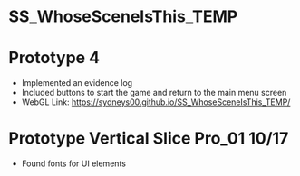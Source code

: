# SS_WhoseSceneIsThis_TEMP
 
# Prototype 4
- Implemented an evidence log
- Included buttons to start the game and return to the main menu screen
- WebGL Link: https://sydneys00.github.io/SS_WhoseSceneIsThis_TEMP/

# Prototype Vertical Slice Pro_01 10/17
- Found fonts for UI elements
  

